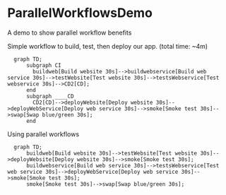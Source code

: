 # ParallelWorkflowsDemo
A demo to show parallel workflow benefits

Simple workflow to build, test, then deploy our app. (total time: ~4m)
```mermaid
  graph TD;
      subgraph CI
        buildweb[Build website 30s]-->buildwebservice[Build web service 30s]-->testWebsite[Test website 30s]-->testsWebservice[Test webservice 30s]-->CD2[CD];
      end
      subgraph ____CD
        CD2[CD]-->deployWebsite[Deploy website 30s]-->deployWebService[Deploy web service 30s]-->smoke[Smoke test 30s]-->swap[Swap blue/green 30s];
      end
```

Using parallel workflows
```mermaid
  graph TD;
      buildweb[Build website 30s]-->testWebsite[Test website 30s]-->deployWebsite[Deploy website 30s]-->smoke[Smoke test 30s];
      buildwebservice[Build web service 30s]-->testsWebservice[Test web service 30s]-->deployWebService[Deploy web service 30s]-->smoke[Smoke test 30s];
      smoke[Smoke test 30s]-->swap[Swap blue/green 30s];
```
